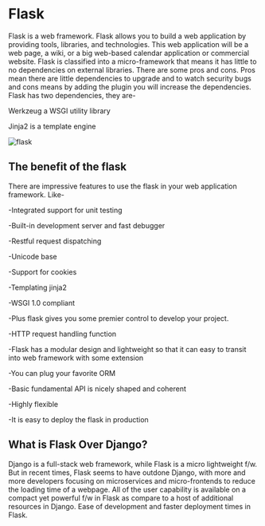 # Flask

Flask is a web framework. Flask allows you to build a web application by providing tools, libraries, and technologies. This web application will be a web page, a wiki, or a big web-based calendar application or commercial website. Flask is classified into a micro-framework that means it has little to no dependencies on external libraries. There are some pros and cons. Pros mean there are little dependencies to upgrade and to watch security bugs and cons means by adding the plugin you will increase the dependencies. Flask has two dependencies, they are-

Werkzeug a WSGI utility library

Jinja2 is a template engine

![flask](https://miro.medium.com/max/480/1*MCpM5idqhNRjoWCfb_60OA.png)

## The benefit of the flask

There are impressive features to use the flask in your web application framework. Like-

-Integrated support for unit testing

-Built-in development server and fast debugger

-Restful request dispatching

-Unicode base

-Support for cookies

-Templating jinja2

-WSGI 1.0 compliant

-Plus flask gives you some premier control to develop your project.

-HTTP request handling function

-Flask has a modular design and lightweight so that it can easy to transit into web framework with some extension

-You can plug your favorite ORM

-Basic fundamental API is nicely shaped and coherent

-Highly flexible

-It is easy to deploy the flask in production


## What is Flask Over Django?

Django is a full-stack web framework, while Flask is a micro lightweight f/w. But in recent times, Flask seems to have outdone Django, with more and more developers focusing on microservices and micro-frontends to reduce the loading time of a webpage. All of the user capability is available on a compact yet powerful f/w in Flask as compare to a host of additional resources in Django. Ease of development and faster deployment times in Flask.

